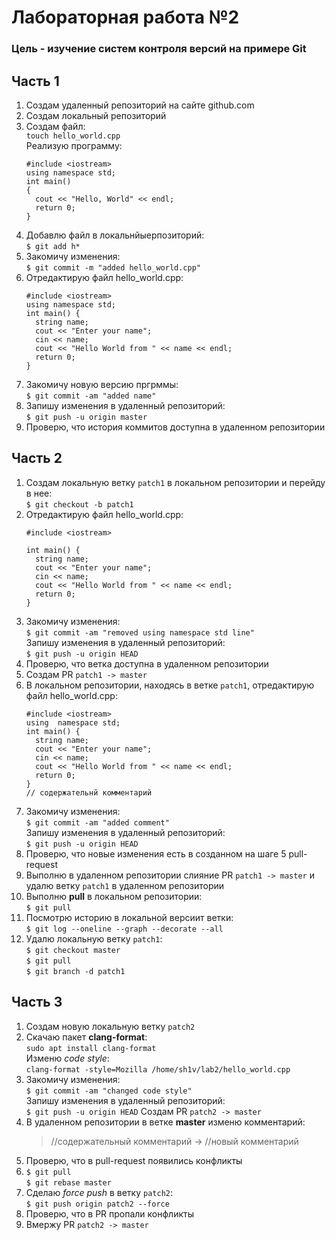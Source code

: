 # Лабораторная работа №2

### Цель - изучение cистем контроля версий на примере Git

## Часть 1

1. Создам удаленный репозиторий на сайте github.com<br />
2. Создам локальный репозиторий<br />
3. Создам файл:<br />
	```touch hello_world.cpp```<br />
	Реализую программу:
	```
	#include <iostream>
	using namespace std;
	int main() 
	{
	  cout << "Hello, World" << endl;
	  return 0;
	}
	```
4. Добавлю файл в локальнйыерпозиторий:<br />
	```$ git add h*```
5. Закомичу изменения:<br />
	```$ git commit -m "added hello_world.cpp"```
6. Отредактирую файл hello_world.cpp:
	```
	#include <iostream>
	using namespace std;
	int main() {
	  string name;
	  cout << "Enter your name"; 
	  cin << name;
	  cout << "Hello World from " << name << endl;
	  return 0;
	}

	```
7. Закомичу новую версию пргрммы:<br />
	```$ git commit -am "added name"```
8. Запишу изменения в удаленный репозиторий:<br />
	```$ git push -u origin master```
9. Проверю, что история коммитов доступна в удаленном репозитории

## Часть 2

1. Создам локальную ветку ```patch1``` в локальном репозитории и перейду в нее:<br />
	```$ git checkout -b patch1```
2. Отредактирую файл hello_world.cpp:
	```
	#include <iostream>

	int main() {
	  string name;
	  cout << "Enter your name"; 
	  cin << name;
	  cout << "Hello World from " << name << endl;
	  return 0;
	}

	```
3. Закомичу изменения:<br />
	```$ git commit -am "removed using namespace std line"```<br />
	Запишу изменения в удаленный репозиторий:<br />
	```$ git push -u origin HEAD```
4. Проверю, что ветка доступна в удаленном репозитории
5. Создам PR ```patch1 -> master```
6. В локальном репозитории, находясь в ветке ```patch1```, отредактирую файл hello_world.cpp:
	```
	#include <iostream>
	using  namespace std;
	int main() {
	  string name;
	  cout << "Enter your name"; 
	  cin << name;
	  cout << "Hello World from " << name << endl;
	  return 0;
	}
	// содержательнй комментарий 

	```
7. Закомичу изменения:<br />
	```$ git commit -am "added comment"```<br />
	Запишу изменения в удаленный репозиторий:<br />
	```$ git push -u origin HEAD```
8. Проверю, что новые изменения есть в созданном на шаге 5 pull-request
9. Выполню в удаленном репозитории слияние PR ```patch1 -> master``` и удалю ветку ```patch1``` в удаленном репозитории
10. Выполню **pull** в локальном репозитории:<br />
	```$ git pull```<br />
11. Посмотрю историю в локальной версиит ветки:<br />
	```$ git log --oneline --graph --decorate --all```
12. Удалю локальную ветку ```patch1```:<br />
	```$ git checkout master```<br />
	```$ git pull```<br />
	```$ git branch -d patch1```	

## Часть 3

1. Создам новую локальную ветку ```patch2```
2. Скачаю пакет **clang-format**:<br />
	```sudo apt install clang-format```<br />
	Изменю *code style*:<br />
	```clang-format -style=Mozilla /home/sh1v/lab2/hello_world.cpp```
3. Закомичу изменения:<br />
	```$ git commit -am "changed code style"```<br />
	Запишу изменения в удаленный репозиторий:<br />
	```$ git push -u origin HEAD```
	Создам PR ```patch2 -> master```
4. В удаленном репозитории в ветке **master** изменю комментарий:<br />
	> //содержательный комментарий -> //новый комментарий 
5. Проверю, что в pull-request появились конфликты
6. ```$ git pull```<br />
	```$ git rebase master```
7. Сделаю *force push* в ветку ```patch2```:<br />
	```$ git push origin patch2 --force```
8. Проверю, что в PR пропали конфликты
9. Вмержу PR ```patch2 -> master```
